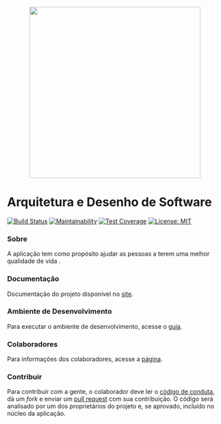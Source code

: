 <p align="center">
  <img height="400" src="https://github.com/ads-unbind/unbind/blob/master/wiki/docs/extras/identidade-visual/unbind-logo/logo.png">
</p>

# Arquitetura e Desenho de Software

[![Build Status](https://travis-ci.com/ads-unbind/unbind.svg?branch=master)](https://travis-ci.com/ads-unbind/unbind.svg?branch=master) [![Maintainability](https://api.codeclimate.com/v1/badges/05195c234dc6124cf641/maintainability)](https://codeclimate.com/github/ads-unbind/unbind/maintainability)  [![Test Coverage](https://api.codeclimate.com/v1/badges/05195c234dc6124cf641/test_coverage)](https://codeclimate.com/github/ads-unbind/unbind/test_coverage)    [![License: MIT](https://img.shields.io/badge/License-MIT-yellow.svg)](https://opensource.org/licenses/MIT)

### Sobre
A aplicação tem como propósito ajudar as pessoas a terem uma melhor qualidade de vida . 

### Documentação
Documentação do projeto disponível no [site](https://ads-unbind.github.io/unbind/).

### Ambiente de Desenvolvimento
Para executar o ambiente de desenvolvimento, acesse o [guia](https://ads-unbind.github.io/unbind/extras/ambiente/).

### Colaboradores
Para informações dos colaboradores, acesse a [página](https://ads-unbind.github.io/unbind/#colaboradores).

### Contribuir
Para contribuir com a gente, o colaborador deve ler o [código de conduta](https://github.com/ads-unbind/unbind/blob/master/.github/CODE_OF_CONDUCT.md), dá um _fork_ e enviar um [pull request](https://github.com/ads-unbind/unbind/pulls) com sua contribuição.
O código será analisado por um dos proprietários do projeto e, se aprovado, incluído no núcleo da aplicação.
